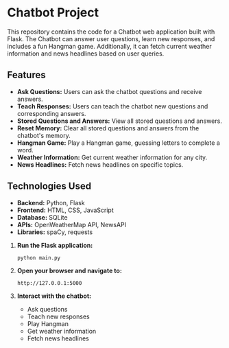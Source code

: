 # Chatbot Project

This repository contains the code for a Chatbot web application built with Flask. The Chatbot can answer user questions, learn new responses, and includes a fun Hangman game. Additionally, it can fetch current weather information and news headlines based on user queries.

## Features

- **Ask Questions:** Users can ask the chatbot questions and receive answers.
- **Teach Responses:** Users can teach the chatbot new questions and corresponding answers.
- **Stored Questions and Answers:** View all stored questions and answers.
- **Reset Memory:** Clear all stored questions and answers from the chatbot's memory.
- **Hangman Game:** Play a Hangman game, guessing letters to complete a word.
- **Weather Information:** Get current weather information for any city.
- **News Headlines:** Fetch news headlines on specific topics.

## Technologies Used

- **Backend:** Python, Flask
- **Frontend:** HTML, CSS, JavaScript
- **Database:** SQLite
- **APIs:** OpenWeatherMap API, NewsAPI
- **Libraries:** spaCy, requests

1. **Run the Flask application:**
    ```sh
    python main.py
    ```

2. **Open your browser and navigate to:**
    ```
    http://127.0.0.1:5000
    ```

3. **Interact with the chatbot:**
    - Ask questions
    - Teach new responses
    - Play Hangman
    - Get weather information
    - Fetch news headlines
